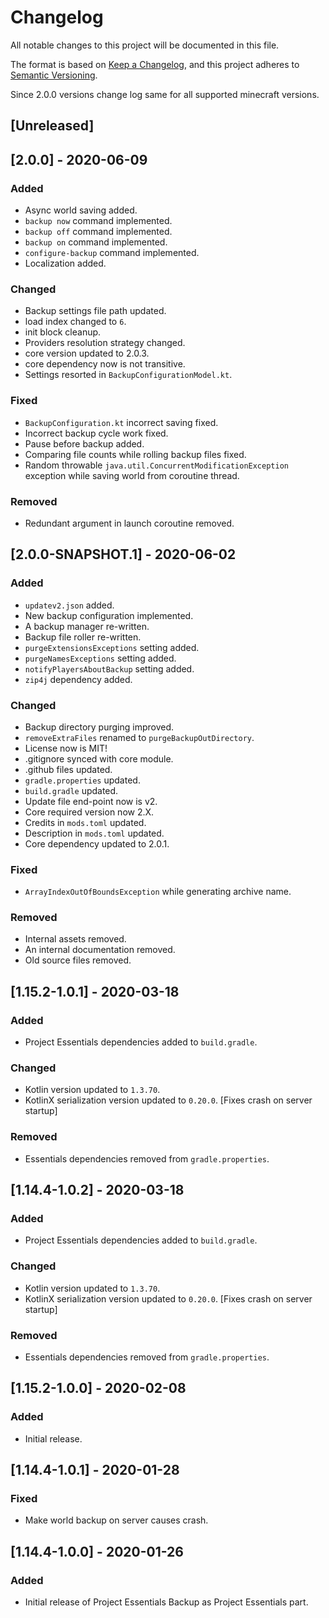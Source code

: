 # Changelog
All notable changes to this project will be documented in this file.

The format is based on [Keep a Changelog](https://keepachangelog.com/en/1.0.0/),
and this project adheres to [Semantic Versioning](https://semver.org/spec/v2.0.0.html).

Since 2.0.0 versions change log same for all supported minecraft versions.

## [Unreleased]

## [2.0.0] - 2020-06-09

### Added
- Async world saving added.
- `backup now` command implemented.
- `backup off` command implemented.
- `backup on` command implemented.
- `configure-backup` command implemented.
- Localization added.

### Changed
- Backup settings file path updated.
- load index changed to `6`.
- init block cleanup.
- Providers resolution strategy changed.
- core version updated to 2.0.3.
- core dependency now is not transitive.
- Settings resorted in `BackupConfigurationModel.kt`.

### Fixed
- `BackupConfiguration.kt` incorrect saving fixed.
- Incorrect backup cycle work fixed.
- Pause before backup added.
- Comparing file counts while rolling backup files fixed.
- Random throwable `java.util.ConcurrentModificationException` exception while saving world from coroutine thread.

### Removed
- Redundant argument in launch coroutine removed.

## [2.0.0-SNAPSHOT.1] - 2020-06-02

### Added
- `updatev2.json` added.
- New backup configuration implemented.
- A backup manager re-written.
- Backup file roller re-written.
- `purgeExtensionsExceptions` setting added.
- `purgeNamesExceptions` setting added.
- `notifyPlayersAboutBackup` setting added.
- `zip4j` dependency added.

### Changed
- Backup directory purging improved.
- `removeExtraFiles` renamed to `purgeBackupOutDirectory`.
- License now is MIT!
- .gitignore synced with core module.
- .github files updated.
- `gradle.properties` updated.
- `build.gradle` updated.
- Update file end-point now is v2.
- Core required version now 2.X.
- Credits in `mods.toml` updated.
- Description in `mods.toml` updated.
- Core dependency updated to 2.0.1.

### Fixed
- `ArrayIndexOutOfBoundsException` while generating archive name.

### Removed
- Internal assets removed.
- An internal documentation removed.
- Old source files removed.

## [1.15.2-1.0.1] - 2020-03-18

### Added
- Project Essentials dependencies added to `build.gradle`.

### Changed
- Kotlin version updated to `1.3.70`.
- KotlinX serialization version updated to `0.20.0`. [Fixes crash on server startup]

### Removed
- Essentials dependencies removed from `gradle.properties`.

## [1.14.4-1.0.2] - 2020-03-18

### Added
- Project Essentials dependencies added to `build.gradle`.

### Changed
- Kotlin version updated to `1.3.70`.
- KotlinX serialization version updated to `0.20.0`. [Fixes crash on server startup]

### Removed
- Essentials dependencies removed from `gradle.properties`.

## [1.15.2-1.0.0] - 2020-02-08

### Added
- Initial release.

## [1.14.4-1.0.1] - 2020-01-28

### Fixed
- Make world backup on server causes crash.

## [1.14.4-1.0.0] - 2020-01-26

### Added
- Initial release of Project Essentials Backup as Project Essentials part.
